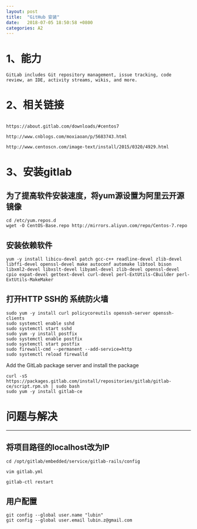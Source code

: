 ```yaml
---
layout: post
title:  "GitHub 安装"
date:   2018-07-05 18:50:58 +0800
categories: A2
---
```


# 1、能力

```
GitLab includes Git repository management, issue tracking, code review, an IDE, activity streams, wikis, and more.
```


# 2、相关链接
```

https://about.gitlab.com/downloads/#centos7

http://www.cnblogs.com/moxiaoan/p/5683743.html

http://www.centoscn.com/image-text/install/2015/0320/4929.html
```

# 3、安装gitlab
## 为了提高软件安装速度，将yum源设置为阿里云开源镜像

```
cd /etc/yum.repos.d
wget -O CentOS-Base.repo http://mirrors.aliyun.com/repo/Centos-7.repo
```
## 安装依赖软件

```
yum -y install libicu-devel patch gcc-c++ readline-devel zlib-devel libffi-devel openssl-devel make autoconf automake libtool bison libxml2-devel libxslt-devel libyaml-devel zlib-devel openssl-devel cpio expat-devel gettext-devel curl-devel perl-ExtUtils-CBuilder perl-ExtUtils-MakeMaker
```
## 打开HTTP SSH的 系统防火墙

```
sudo yum -y install curl policycoreutils openssh-server openssh-clients
sudo systemctl enable sshd
sudo systemctl start sshd
sudo yum -y install postfix
sudo systemctl enable postfix
sudo systemctl start postfix
sudo firewall-cmd --permanent --add-service=http
sudo systemctl reload firewalld
```
 Add the GitLab package server and install the package

```
curl -sS https://packages.gitlab.com/install/repositories/gitlab/gitlab-ce/script.rpm.sh | sudo bash
sudo yum -y install gitlab-ce
```

# 问题与解决

---
## 将项目路径的localhost改为IP

```
cd /opt/gitlab/embedded/service/gitlab-rails/config    

vim gitlab.yml

gitlab-ctl restart
```
## 用户配置

```
git config --global user.name "lubin"   
git config --global user.email lubin.z@gmail.com  
```
